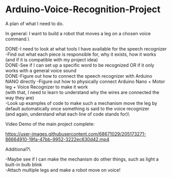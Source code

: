 # Arduino-Voice-Recognition-Project
A plan of what I need to do.

In general: I want to build a robot that moves a leg on a chosen voice command.\

DONE-I need to look at what tools I have available for the speech recognizer\
-Find out what each piece is responsible for, why it exists, how it works (and if it is compatible with my project idea)\
DONE-See if I can set up a specific word to be recognized OR if it only works with a general voice sound\
DONE-Figure out how to connect the speech recognizer with Arduino NANO directly
-Figure out how to physically connect Arduino Nano + Motor leg + Voice Recognizer to make it work\
    (with that, I need to learn to understand why the wires are connected the way they are)\
-Look up examples of code to make such a mechanism move the leg by default automatically once something is said to the voice recognizer\
  (and again, understand what each line of code stands for)\
  
  Video Demo of the main project complete:
  
  

https://user-images.githubusercontent.com/68671029/205173271-86664910-19fa-47bb-9952-3222ec630d42.mp4


  
  
 Additional?\
 
 -Maybe see if I can make the mechanism do other things, such as light a built-in bulb blink\
 -Attach multiple legs and make a robot move on voice!
